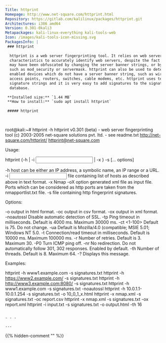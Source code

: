 ```yaml
---
Title: httprint
Homepage: http://www.net-square.com/httprint.html
Repository: https://gitlab.com/kalilinux/packages/httprint.git
Architectures: i386 amd64
Version: 0.301-0kali3
Metapackages: kali-linux-everything kali-tools-web 
Icon: /images/kali-tools-icon-missing.svg
PackagesInfo: |
 ### httprint
 
  httprint is a web server fingerprinting tool. It relies on web server
  characteristics to accurately identify web servers, despite the fact that they
  may have been obfuscated by changing the server banner strings, or by plug-ins
  such as mod_security or servermask. httprint can also be used to detect web
  enabled devices which do not have a server banner string, such as wireless
  access points, routers, switches, cable modems, etc. httprint uses text
  signature strings and it is very easy to add signatures to the signature
  database.
 
 **Installed size:** `1.44 MB`  
 **How to install:** `sudo apt install httprint`  
 
 ##### httprint
 
 
 ```
 root@kali:~# httprint -h
 httprint v0.301 (beta) - web server fingerprinting tool
 (c) 2003-2005 net-square solutions pvt. ltd. - see readme.txt
 http://net-square.com/httprint/
 httprint@net-square.com
 
 Usage:
 
 httprint {-h <host> | -i <input file> | -x <nmap xml file>} -s <signatures> [... options]
 
 -h <host>            host can be either an IP address, a symbolic name,
                      an IP range or a URL.
 -i <input text file> file containing list of hosts as described above
                      in text format.
 -x <nmap xml file>   Nmap -oX option generated xml file as input file.
                      Ports which can be considered as http ports are taken
                      from the nmapportlist.txt file.
 -s <signatures>      file containing http fingerprint signatures.
 
 Options:
 
 -o <output file>     output in html format.
 -oc <output file>    output in csv format.
 -ox <output file>    output in xml format.
 -noautossl           Disable automatic detection of SSL.
 -tp <ping timeout>   Ping timeout in milliseconds.
                      Default is 4000 ms. Maximum 30000 ms.
 -ct <1-100>          Default is 75. Do not change.
 -ua <User Agent>     Default is Mozilla/4.0 (compatible; MSIE 5.01;
                      Windows NT 5.0.
 -t <timeout>         Connection/read timeout in milliseconds.
                      Default is 10000 ms. Maximum 100000 ms.
 -r <retry>           Number of retries. Default is 3. Maximum 30.
 -P0                  Turn ICMP ping off.
 -nr                  No redirection. Do not automatically follow 301,
                      302 responses. Enabled by default.
 -th <threads>        Number of threads. Default is 8. Maximum 64.
 -?                   Displays this message.
 
 Examples:
 
 httprint -h www1.example.com -s signatures.txt
 httprint -h https://www2.example.com/ -s signatures.txt
 httprint -h http://www3.example.com:8080/ -s signatures.txt
 httprint -h www1.example.com -s signatures.txt -noautossl
 httprint -h 10.0.1.1-10.0.1.254 -s signatures.txt -o 10_0_1_x.html
 httprint -x nmap.xml -s signatures.txt -oc report.csv
 httprint -x nmap.xml -s signatures.txt -ox report.xml
 httprint -i input.txt -s signatures.txt -o output.html -th 16
 ```
 
 - - -
 
---
```

{{% hidden-comment "<!--Do not edit anything above this line-->" %}}
